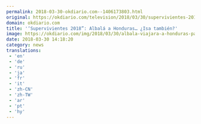 ```yaml
---
permalink: 2018-03-30-okdiario.com--1406173803.html
original: https://okdiario.com/television/2018/03/30/supervivientes-2018-albala-honduras-isa-tambien-2044389
domain: okdiario.com
title: '‘Supervivientes 2018”: Albalá a Honduras… ¿Isa también?'
image: https://okdiario.com/img/2018/03/30/albala-viajara-a-honduras-para-romper-con-sofia-foto-telecinco.jpg
date: 2018-03-30 14:18:20
category: news
translations: 
 - 'en'
 - 'de'
 - 'ru'
 - 'ja'
 - 'fr'
 - 'it'
 - 'zh-CN'
 - 'zh-TW'
 - 'ar'
 - 'pt'
 - 'hy'
---
```


